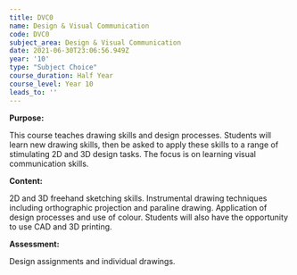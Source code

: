 ```yaml
---
title: DVC0
name: Design & Visual Communication
code: DVC0
subject_area: Design & Visual Communication
date: 2021-06-30T23:06:56.949Z
year: '10'
type: "Subject Choice"
course_duration: Half Year
course_level: Year 10
leads_to: ''
---
```

**Purpose:**

This course teaches drawing skills and design processes. Students will learn new drawing skills, then be asked to apply these skills to a range of stimulating 2D and 3D design tasks. The focus is on learning visual communication skills.

**Content:**

2D and 3D freehand sketching skills. Instrumental drawing techniques including orthographic projection and paraline drawing. Application of design processes and use of colour. Students will also have the opportunity to use CAD and 3D printing.

**Assessment:**

Design assignments and individual drawings.
